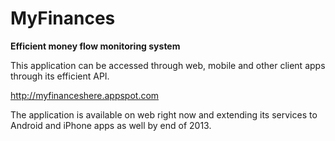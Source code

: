 # MyFinances #
**Efficient money flow monitoring system**

This application can be accessed through web, mobile and other client apps through its efficient API.

http://myfinanceshere.appspot.com

The application is available on web right now and extending its services to Android and iPhone apps as well by end of 2013.